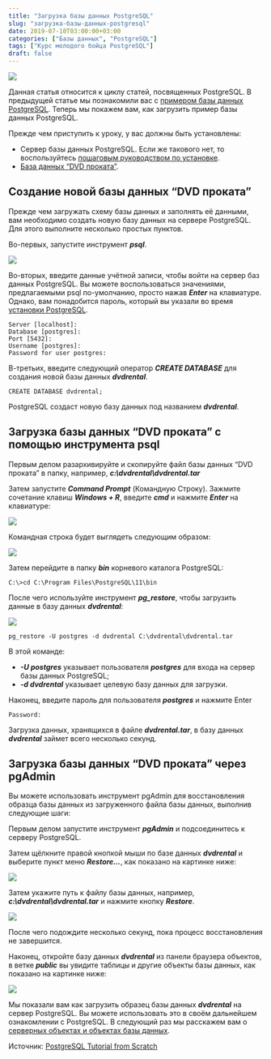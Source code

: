 ```yaml
---
title: "Загрузка базы данных PostgreSQL"
slug: "загрузка-базы-данных-postgresql"
date: 2019-07-10T03:00:00+03:00
categories: ["Базы данных", "PostgreSQL"]
tags: ["Курс молодого бойца PostgreSQL"]
draft: false
---
```


![](/posts/загрузка-базы-данных-postgresql/SQL5.jpg)

Данная статья относится к циклу статей, посвященных PostgreSQL. В предыдущей статье мы познакомили вас с
[примером базы данных PostgreSQL](https://itdoxy.com/пример-базы-данных-postgresql/). Теперь мы покажем вам,
как загрузить пример базы данных PostgreSQL.

Прежде чем приступить к уроку, у вас должны быть установлены:

- Сервер базы данных PostgreSQL. Если же такового нет, то воспользуйтесь [пошаговым руководством по установке](https://itdoxy.com/установка-postgresql/).
- [База данных “DVD проката”](https://itdoxy.com/пример-базы-данных-postgresql/).

## Создание новой базы данных “DVD проката”

Прежде чем загружать схему базы данных и заполнять её данными, вам необходимо создать новую базу данных на сервере
PostgreSQL. Для этого выполните несколько простых пунктов.

Во-первых, запустите инструмент **_psql_**.

![](https://i.imgur.com/KKFIj6r.png)

Во-вторых, введите данные учётной записи, чтобы войти на сервер баз данных PostgreSQL. Вы можете воспользоваться
значениями, предлагаемыми psql по-умолчанию, просто нажав **_Enter_** на клавиатуре. Однако, вам понадобится пароль,
который вы указали во время [установки PostgreSQL](https://itdoxy.com/установка-postgresql/).

```
Server [localhost]:
Database [postgres]:
Port [5432]:
Username [postgres]:
Password for user postgres:
```

В-третьих, введите следующий оператор **_CREATE DATABASE_** для создания новой базы данных **_dvdrental_**.

```
CREATE DATABASE dvdrental;
```

PostgreSQL создаст новую базу данных под названием **_dvdrental_**.

## Загрузка базы данных “DVD проката” с помощью инструмента psql

Первым делом разархивируйте и скопируйте файл базы данных “DVD проката” в папку, например, **_c:\dvdrental\dvdrental.tar_**

Затем запустите **_Command Prompt_** (Командную Строку). Зажмите сочетание клавиш **_Windows + R_**, введите **_cmd_**
и нажмите **_Enter_** на клавиатуре:

![](https://i.imgur.com/I9beBpK.png)

Командная строка будет выглядеть следующим образом:

![](https://i.imgur.com/oOgUsw5.png)

Затем перейдите в папку **_bin_** корневого каталога PostgreSQL:

```
C:\>cd C:\Program Files\PostgreSQL\11\bin
```

После чего используйте инструмент **_pg_restore_**, чтобы загрузить данные в базу данных **_dvdrental_**:

![](https://i.imgur.com/QFSoCGz.png)

```
pg_restore -U postgres -d dvdrental C:\dvdrental\dvdrental.tar
```

В этой команде:

- **_-U postgres_** указывает пользователя **_postgres_** для входа на сервер базы данных PostgreSQL;
- **_-d dvdrental_** указывает целевую базу данных для загрузки.

Наконец, введите пароль для пользователя **_postgres_** и нажмите Enter

```
Password:
```

Загрузка данных, хранящихся в файле **_dvdrental.tar_**, в базу данных **_dvdrental_** займет всего несколько секунд.

## Загрузка базы данных “DVD проката” через pgAdmin

Вы можете использовать инструмент pgAdmin для восстановления образца базы данных из загруженного файла базы данных,
выполнив следующие шаги:

Первым делом запустите инструмент **_pgAdmin_** и подсоединитесь к серверу PostgreSQL.

Затем щёлкните правой кнопкой мыши по базе данных **_dvdrental_** и выберите пункт меню **_Restore…_**, как показано
на картинке ниже:

![](https://i.imgur.com/9B5IONq.png)

Затем укажите путь к файлу базы данных, например, **_c:\dvdrental\dvdrental.tar_** и нажмите кнопку **_Restore_**.

![](https://i.imgur.com/IS4oosn.png)

После чего подождите несколько секунд, пока процесс восстановления не завершится.

Наконец, откройте базу данных **_dvdrental_** из панели браузера объектов, в ветке **_public_** вы увидите таблицы
и другие объекты базы данных, как показано на картинке ниже:

![](https://i.imgur.com/7IotZi8.png)

Мы показали вам как загрузить образец базы данных **_dvdrental_** на сервер PostgreSQL. Вы можете использовать это
в своём дальнейшем ознакомлении с PostgreSQL. В следующий раз мы расскажем вам о [серверных объектах и объектах базы данных](https://itdoxy.com/объекты-postgresql-сервера-и-базы-данных/).

Источник: [PostgreSQL Tutorial from Scratch](http://www.postgresqltutorial.com/)
